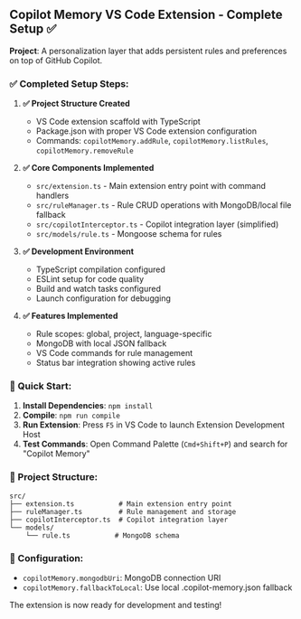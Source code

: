 <!-- Use this file to provide workspace-specific custom instructions to Copilot. For more details, visit https://code.visualstudio.com/docs/copilot/copilot-customization#_use-a-githubcopilotinstructionsmd-file -->
## Copilot Memory VS Code Extension - Complete Setup ✅

**Project**: A personalization layer that adds persistent rules and preferences on top of GitHub Copilot.

### ✅ Completed Setup Steps:

1. **✅ Project Structure Created**
   - VS Code extension scaffold with TypeScript
   - Package.json with proper VS Code extension configuration
   - Commands: `copilotMemory.addRule`, `copilotMemory.listRules`, `copilotMemory.removeRule`

2. **✅ Core Components Implemented**
   - `src/extension.ts` - Main extension entry point with command handlers
   - `src/ruleManager.ts` - Rule CRUD operations with MongoDB/local file fallback
   - `src/copilotInterceptor.ts` - Copilot integration layer (simplified)
   - `src/models/rule.ts` - Mongoose schema for rules

3. **✅ Development Environment**
   - TypeScript compilation configured
   - ESLint setup for code quality
   - Build and watch tasks configured
   - Launch configuration for debugging

4. **✅ Features Implemented**
   - Rule scopes: global, project, language-specific
   - MongoDB with local JSON fallback
   - VS Code commands for rule management
   - Status bar integration showing active rules

### 🚀 Quick Start:

1. **Install Dependencies**: `npm install`
2. **Compile**: `npm run compile`
3. **Run Extension**: Press `F5` in VS Code to launch Extension Development Host
4. **Test Commands**: Open Command Palette (`Cmd+Shift+P`) and search for "Copilot Memory"

### 📁 Project Structure:
```
src/
├── extension.ts           # Main extension entry point
├── ruleManager.ts         # Rule management and storage
├── copilotInterceptor.ts  # Copilot integration layer
└── models/
    └── rule.ts           # MongoDB schema
```

### 🔧 Configuration:
- `copilotMemory.mongodbUri`: MongoDB connection URI
- `copilotMemory.fallbackToLocal`: Use local .copilot-memory.json fallback

The extension is now ready for development and testing!
